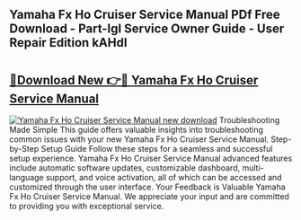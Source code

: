 ## Yamaha Fx Ho Cruiser Service Manual PDf Free Download - Part-IgI Service Owner Guide - User Repair Edition kAHdI

# <h2><a href="http://bc61005.oget.top/?id=Yamaha+Fx+Ho+Cruiser+Service+Manual">🔗Download New 👉🔴 Yamaha Fx Ho Cruiser Service Manual</a></h2>

[![Yamaha Fx Ho Cruiser Service Manual new download](https://i.imgur.com/5g1atiW.png)](http://bc61005.oget.top/?id=Yamaha+Fx+Ho+Cruiser+Service+Manual)
Troubleshooting Made Simple This guide offers valuable insights into troubleshooting common issues with your new Yamaha Fx Ho Cruiser Service Manual. Step-by-Step Setup Guide Follow these steps for a seamless and successful setup experience. Yamaha Fx Ho Cruiser Service Manual advanced features include automatic software updates, customizable dashboard, multi-language support, and voice activation, all of which can be accessed and customized through the user interface. Your Feedback is Valuable Yamaha Fx Ho Cruiser Service Manual. We appreciate your input and are committed to providing you with exceptional service.
